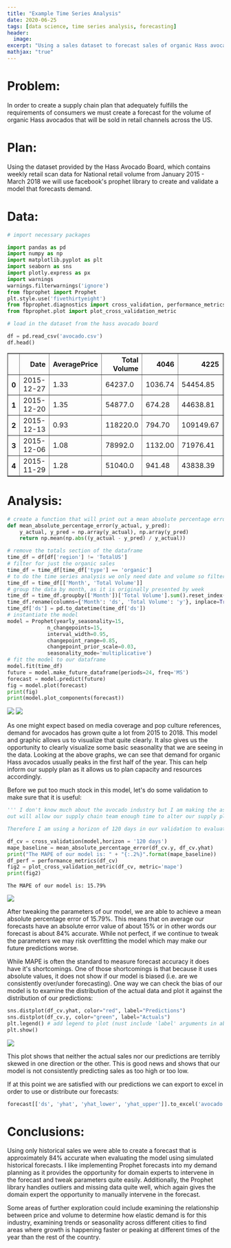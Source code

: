 ```yaml
---
title: "Example Time Series Analysis"
date: 2020-06-25
tags: [data science, time series analysis, forecasting]
header:
  image:
excerpt: "Using a sales dataset to forecast sales of organic Hass avocados in the US"
mathjax: "true"
---
```


# Problem:

In order to create a supply chain plan that adequately fulfills the requirements of consumers we must create a forecast for the volume of organic Hass avocados that will be sold in retail channels across the US.

# Plan:

Using the dataset provided by the Hass Avocado Board, which contains weekly retail scan data for National retail volume from January 2015 - March 2018 we will use facebook's prophet library to create and validate a model that forecasts demand. 

# Data:


```python
# import necessary packages

import pandas as pd
import numpy as np
import matplotlib.pyplot as plt
import seaborn as sns
import plotly.express as px
import warnings
warnings.filterwarnings('ignore')
from fbprophet import Prophet
plt.style.use('fivethirtyeight')
from fbprophet.diagnostics import cross_validation, performance_metrics
from fbprophet.plot import plot_cross_validation_metric
```


```python
# load in the dataset from the hass avocado board

df = pd.read_csv('avocado.csv')
df.head()
```




<div>
<style scoped>
    .dataframe tbody tr th:only-of-type {
        vertical-align: middle;
    }

    .dataframe tbody tr th {
        vertical-align: top;
    }

    .dataframe thead th {
        text-align: right;
    }
</style>
<table border="1" class="dataframe">
  <thead>
    <tr style="text-align: right;">
      <th></th>
      <th>Date</th>
      <th>AveragePrice</th>
      <th>Total Volume</th>
      <th>4046</th>
      <th>4225</th>
      <th>4770</th>
      <th>Total Bags</th>
      <th>Small Bags</th>
      <th>Large Bags</th>
      <th>XLarge Bags</th>
      <th>type</th>
      <th>year</th>
      <th>region</th>
      <th>Month</th>
    </tr>
  </thead>
  <tbody>
    <tr>
      <th>0</th>
      <td>2015-12-27</td>
      <td>1.33</td>
      <td>64237.0</td>
      <td>1036.74</td>
      <td>54454.85</td>
      <td>48.16</td>
      <td>8696.87</td>
      <td>8603.62</td>
      <td>93.25</td>
      <td>0.0</td>
      <td>conventional</td>
      <td>2015</td>
      <td>Albany</td>
      <td>2015-12-01</td>
    </tr>
    <tr>
      <th>1</th>
      <td>2015-12-20</td>
      <td>1.35</td>
      <td>54877.0</td>
      <td>674.28</td>
      <td>44638.81</td>
      <td>58.33</td>
      <td>9505.56</td>
      <td>9408.07</td>
      <td>97.49</td>
      <td>0.0</td>
      <td>conventional</td>
      <td>2015</td>
      <td>Albany</td>
      <td>2015-12-01</td>
    </tr>
    <tr>
      <th>2</th>
      <td>2015-12-13</td>
      <td>0.93</td>
      <td>118220.0</td>
      <td>794.70</td>
      <td>109149.67</td>
      <td>130.50</td>
      <td>8145.35</td>
      <td>8042.21</td>
      <td>103.14</td>
      <td>0.0</td>
      <td>conventional</td>
      <td>2015</td>
      <td>Albany</td>
      <td>2015-12-01</td>
    </tr>
    <tr>
      <th>3</th>
      <td>2015-12-06</td>
      <td>1.08</td>
      <td>78992.0</td>
      <td>1132.00</td>
      <td>71976.41</td>
      <td>72.58</td>
      <td>5811.16</td>
      <td>5677.40</td>
      <td>133.76</td>
      <td>0.0</td>
      <td>conventional</td>
      <td>2015</td>
      <td>Albany</td>
      <td>2015-12-01</td>
    </tr>
    <tr>
      <th>4</th>
      <td>2015-11-29</td>
      <td>1.28</td>
      <td>51040.0</td>
      <td>941.48</td>
      <td>43838.39</td>
      <td>75.78</td>
      <td>6183.95</td>
      <td>5986.26</td>
      <td>197.69</td>
      <td>0.0</td>
      <td>conventional</td>
      <td>2015</td>
      <td>Albany</td>
      <td>2015-11-01</td>
    </tr>
  </tbody>
</table>
</div>



# Analysis:


```python
# create a function that will print out a mean absolute percentage error based on your forecast and actuals 
def mean_absolute_percentage_error(y_actual, y_pred):
    y_actual, y_pred = np.array(y_actual), np.array(y_pred)
    return np.mean(np.abs((y_actual - y_pred) / y_actual))

# remove the totals section of the dataframe
time_df = df[df['region'] != 'TotalUS']
# filter for just the organic sales
time_df = time_df[time_df['type'] == 'organic']
# to do the time series analysis we only need date and volume so filter for just those
time_df = time_df[['Month', 'Total Volume']]
# group the data by month, as it is originally presented by week
time_df = time_df.groupby(['Month'])['Total Volume'].sum().reset_index()
time_df.rename(columns={'Month': 'ds', 'Total Volume': 'y'}, inplace=True)
time_df['ds'] = pd.to_datetime(time_df['ds'])
# instantiate the model
model = Prophet(yearly_seasonality=15, 
             n_changepoints=15,
             interval_width=0.95,   
             changepoint_range=0.85, 
             changepoint_prior_scale=0.03,
             seasonality_mode='multiplicative')
# fit the model to our dataframe
model.fit(time_df)
future = model.make_future_dataframe(periods=24, freq='MS')
forecast = model.predict(future)
fig = model.plot(forecast)
print(fig)
print(model.plot_components(forecast))
```


<img src="{{ site.url }}{{ site.baseurl }}/images/output_6_2.png">



<img src="{{ site.url }}{{ site.baseurl }}/images/output_6_3.png">


As one might expect based on media coverage and pop culture references, demand for avocados has grown quite a lot from 2015 to 2018. This model and graphic allows us to visualize that quite clearly. It also gives us the opportunity to clearly visualize some basic seasonality that we are seeing in the data. Looking at the above graphs, we can see that demand for organic Hass avocados usually peaks in the first half of the year. This can help inform our supply plan as it allows us to plan capacity and resources accordingly. 

Before we put too much stock in this model, let's do some validation to make sure that it is useful:


```python
''' I don't know much about the avocado industry but I am making the assumption that forecasting 120 days 
out will allow our supply chain team enough time to alter our supply plan to keep meeting the requirements of our customers.

Therefore I am using a horizon of 120 days in our validation to evaluate our model''' 

df_cv = cross_validation(model,horizon = '120 days')
mape_baseline = mean_absolute_percentage_error(df_cv.y, df_cv.yhat)
print("The MAPE of our model is: " + "{:.2%}".format(mape_baseline))
df_perf = performance_metrics(df_cv)
fig2 = plot_cross_validation_metric(df_cv, metric='mape')
print(fig2)
```

    

    The MAPE of our model is: 15.79%
    


<img src="{{ site.url }}{{ site.baseurl }}/images/output_8_2.png">


After tweaking the parameters of our model, we are able to achieve a mean absolute percentage error of 15.79%. This means that on average our forecasts have an absolute error value of about 15% or in other words our forecast is about 84% accurate. While not perfect, if we continue to tweak the parameters we may risk overfitting the model which may make our future predictions worse.  

While MAPE is often the standard to measure forecast accuracy it does have it's shortcomings. One of those shortcomings is that because it uses absolute values, it does not show if our model is biased (i.e. are we consistently over/under forecasting). One way we can check the bias of our model is to examine the distribution of the actual data and plot it against the distribution of our predictions:


```python
sns.distplot(df_cv.yhat, color="red", label="Predictions")
sns.distplot(df_cv.y, color="green", label="Actuals")
plt.legend() # add legend to plot (nust include 'label' arguments in above lines for this to work)
plt.show()
```


<img src="{{ site.url }}{{ site.baseurl }}/images/output_10_0.png">


This plot shows that neither the actual sales nor our predictions are terribly skewed in one direction or the other. This is good news and shows that our model is not consistently predicting sales as too high or too low. 

If at this point we are satisfied with our predictions we can export to excel in order to use or distribute our forecasts:


```python
forecast[['ds', 'yhat', 'yhat_lower', 'yhat_upper']].to_excel('avocado volume predicitons.xlsx')
```

# Conclusions:

Using only historical sales we were able to create a forecast that is approximately 84% accurate when evaluating the model using simulated historical forecasts. I like implementing Prophet forecasts into my demand planning as it provides the opportunity for domain experts to intervene in the forecast and tweak parameters quite easily. Additionally, the Prophet library handles outliers and missing data quite well, which again gives the domain expert the opportunity to manually intervene in the forecast. 

Some areas of further exploration could include examining the relationship between price and volume to determine how elastic demand is for this industry, examining trends or seasonality across different cities to find areas where growth is happening faster or peaking at different times of the year than the rest of the country.
